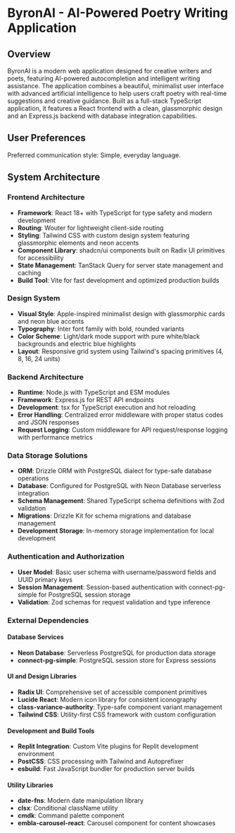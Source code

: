 # ByronAI - AI-Powered Poetry Writing Application

## Overview

ByronAI is a modern web application designed for creative writers and poets, featuring AI-powered autocompletion and intelligent writing assistance. The application combines a beautiful, minimalist user interface with advanced artificial intelligence to help users craft poetry with real-time suggestions and creative guidance. Built as a full-stack TypeScript application, it features a React frontend with a clean, glassmorphic design and an Express.js backend with database integration capabilities.

## User Preferences

Preferred communication style: Simple, everyday language.

## System Architecture

### Frontend Architecture
- **Framework**: React 18+ with TypeScript for type safety and modern development
- **Routing**: Wouter for lightweight client-side routing 
- **Styling**: Tailwind CSS with custom design system featuring glassmorphic elements and neon accents
- **Component Library**: shadcn/ui components built on Radix UI primitives for accessibility
- **State Management**: TanStack Query for server state management and caching
- **Build Tool**: Vite for fast development and optimized production builds

### Design System
- **Visual Style**: Apple-inspired minimalist design with glassmorphic cards and neon blue accents
- **Typography**: Inter font family with bold, rounded variants
- **Color Scheme**: Light/dark mode support with pure white/black backgrounds and electric blue highlights
- **Layout**: Responsive grid system using Tailwind's spacing primitives (4, 8, 16, 24 units)

### Backend Architecture  
- **Runtime**: Node.js with TypeScript and ESM modules
- **Framework**: Express.js for REST API endpoints
- **Development**: tsx for TypeScript execution and hot reloading
- **Error Handling**: Centralized error middleware with proper status codes and JSON responses
- **Request Logging**: Custom middleware for API request/response logging with performance metrics

### Data Storage Solutions
- **ORM**: Drizzle ORM with PostgreSQL dialect for type-safe database operations
- **Database**: Configured for PostgreSQL with Neon Database serverless integration
- **Schema Management**: Shared TypeScript schema definitions with Zod validation
- **Migrations**: Drizzle Kit for schema migrations and database management
- **Development Storage**: In-memory storage implementation for local development

### Authentication and Authorization
- **User Model**: Basic user schema with username/password fields and UUID primary keys
- **Session Management**: Session-based authentication with connect-pg-simple for PostgreSQL session storage
- **Validation**: Zod schemas for request validation and type inference

### External Dependencies

#### Database Services
- **Neon Database**: Serverless PostgreSQL for production data storage
- **connect-pg-simple**: PostgreSQL session store for Express sessions

#### UI and Design Libraries  
- **Radix UI**: Comprehensive set of accessible component primitives
- **Lucide React**: Modern icon library for consistent iconography
- **class-variance-authority**: Type-safe component variant management
- **Tailwind CSS**: Utility-first CSS framework with custom configuration

#### Development and Build Tools
- **Replit Integration**: Custom Vite plugins for Replit development environment
- **PostCSS**: CSS processing with Tailwind and Autoprefixer
- **esbuild**: Fast JavaScript bundler for production server builds

#### Utility Libraries
- **date-fns**: Modern date manipulation library
- **clsx**: Conditional className utility
- **cmdk**: Command palette component
- **embla-carousel-react**: Carousel component for content showcases